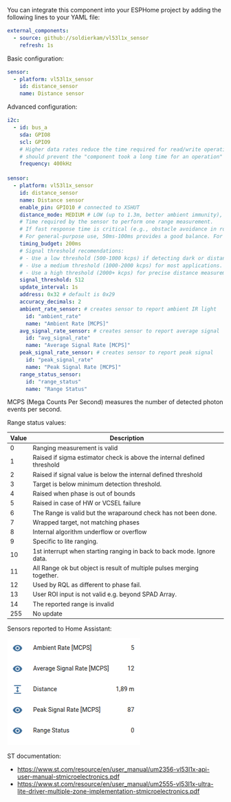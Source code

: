 You can integrate this component into your ESPHome project by adding the following lines to your YAML file:

```yaml
external_components:
  - source: github://soldierkam/vl53l1x_sensor
    refresh: 1s
```

Basic configuration:

```yaml
sensor:
  - platform: vl53l1x_sensor
    id: distance_sensor
    name: Distance sensor    
```

Advanced configuration:

```yaml
i2c:
  - id: bus_a
    sda: GPIO8
    scl: GPIO9
    # Higher data rates reduce the time required for read/write operations, which
    # should prevent the "component took a long time for an operation" warning in the logs.
    frequency: 400kHz

sensor:
  - platform: vl53l1x_sensor
    id: distance_sensor
    name: Distance sensor
    enable_pin: GPIO10 # connected to XSHUT
    distance_mode: MEDIUM # LOW (up to 1.3m, better ambient immunity), MEDIUM (up to 3m), HIGH (up to 4 m, maximum distance)
    # Time required by the sensor to perform one range measurement.
    # If fast response time is critical (e.g., obstacle avoidance in robots), use 20ms-33ms.
    # For general-purpose use, 50ms-100ms provides a good balance. For high accuracy at long distances, use 200ms-500ms.
    timing_budget: 200ms
    # Signal threshold recomendations:
    # - Use a low threshold (500-1000 kcps) if detecting dark or distant objects.
    # - Use a medium threshold (1000-2000 kcps) for most applications.
    # - Use a high threshold (2000+ kcps) for precise distance measurement with strong signals.
    signal_threshold: 512
    update_interval: 1s
    address: 0x32 # default is 0x29
    accuracy_decimals: 2
    ambient_rate_sensor: # creates sensor to report ambient IR light 
      id: "ambient_rate"
      name: "Ambient Rate [MCPS]"
    avg_signal_rate_sensor: # creates sensor to report average signal 
      id: "avg_signal_rate"
      name: "Average Signal Rate [MCPS]"
    peak_signal_rate_sensor: # creates sensor to report peak signal
      id: "peak_signal_rate"
      name: "Peak Signal Rate [MCPS]"
    range_status_sensor:
      id: "range_status"
      name: "Range Status"
```

MCPS (Mega Counts Per Second) measures the number of detected photon events per second.

Range status values:

| Value | Description                                                             |
|-------|-------------------------------------------------------------------------|
| 0     | Ranging measurement is valid                                            |
| 1     | Raised if sigma estimator check is above the internal defined threshold |
| 2     | Raised if signal value is below the internal defined threshold          |
| 3     | Target is below minimum detection threshold.                            |
| 4     | Raised when phase is out of bounds                                      |
| 5     | Raised in case of HW or VCSEL failure                                   |
| 6     | The Range is valid but the wraparound check has not been done.          |
| 7     | Wrapped target, not matching phases                                     |
| 8     | Internal algorithm underflow or overflow                                |
| 9     | Specific to lite ranging.                                               |
| 10    | 1st interrupt when starting ranging in back to back mode. Ignore data.  |
| 11    | All Range ok but object is result of multiple pulses merging together.  |
| 12    | Used  by RQL  as different to phase fail.                               |
| 13    | User ROI input is not valid e.g. beyond SPAD Array.                     |
| 14    | The reported range is invalid                                           |
| 255   | No update                                                               |

Sensors reported to Home Assistant:

![Screenshot of sensors reported to Home Assistant](imgs/vl53l1x_sensors.png?raw=true "Home Assistant screenshot")

ST documentation:

- https://www.st.com/resource/en/user_manual/um2356-vl53l1x-api-user-manual-stmicroelectronics.pdf
- https://www.st.com/resource/en/user_manual/um2555-vl53l1x-ultra-lite-driver-multiple-zone-implementation-stmicroelectronics.pdf